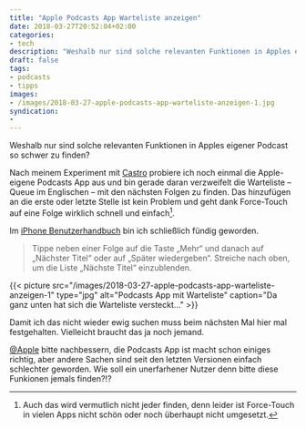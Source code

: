 ```yaml
---
title: "Apple Podcasts App Warteliste anzeigen"
date: 2018-03-27T20:52:04+02:00
categories:
- tech
description: "Weshalb nur sind solche relevanten Funktionen in Apples eigener Podcast so schwer zu finden? – Die Warteliste (Queue)."
draft: false
tags:
- podcasts
- tipps
images:
- /images/2018-03-27-apple-podcasts-app-warteliste-anzeigen-1.jpg
syndication:
-
---
```


Weshalb nur sind solche relevanten Funktionen in Apples eigener Podcast so schwer zu finden?

Nach meinem Experiment mit [Castro](https://renem.net/post/2017-09-22-castro-2-fur-podcasts/) probiere ich noch einmal die Apple-eigene Podcasts App aus und bin gerade daran verzweifelt die Warteliste – Queue im Englischen – mit den nächsten Folgen zu finden. Das hinzufügen an die erste oder letzte Stelle ist kein Problem und geht dank Force-Touch auf eine Folge wirklich schnell und einfach[^1].

Im [iPhone Benutzerhandbuch](https://help.apple.com/iphone/11/?lang=de#/iph02f70a98e) bin ich schließlich fündig geworden.

> Tippe neben einer Folge auf die Taste „Mehr“ und danach auf „Nächster Titel“ oder auf „Später wiedergeben“. Streiche nach oben, um die Liste „Nächste Titel“ einzublenden.

{{< picture src="/images/2018-03-27-apple-podcasts-app-warteliste-anzeigen-1" type="jpg" alt="Podcasts App mit Warteliste" caption="Da ganz unten hat sich die Warteliste versteckt…" >}}

Damit ich das nicht wieder ewig suchen muss beim nächsten Mal hier mal festgehalten. Vielleicht braucht das ja noch jemand.

[@Apple](https://twitter.com/Apple) bitte nachbessern, die Podcasts App ist macht schon einiges richtig, aber andere Sachen sind seit den letzten Versionen einfach schlechter geworden. Wie soll ein unerfarhener Nutzer denn bitte diese Funkionen jemals finden?!?



[^1]: Auch das wird vermutlich nicht jeder finden, denn leider ist Force-Touch in vielen Apps nicht schön oder noch überhaupt nicht umgesetzt.

